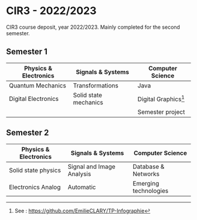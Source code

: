 # CIR3 - 2022/2023

CIR3 course deposit, year 2022/2023. Mainly completed for the second semester.

## Semester 1

| Physics & Electronics | Signals & Systems     | Computer Science |
|-----------------------|-----------------------|------------------|
| Quantum Mechanics     | Transformations       | Java             |
| Digital Electronics   | Solid state mechanics | Digital Graphics[^1] |
|                       |                       | Semester project |

## Semester 2

| Physics & Electronics | Signals & Systems         | Computer Science      |
|-----------------------|---------------------------|-----------------------|
| Solid state physics   | Signal and Image Analysis | Database & Networks   |
| Electronics Analog    | Automatic                 | Emerging technologies |

[^1]: See : https://github.com/EmilieCLARY/TP-Infographie
